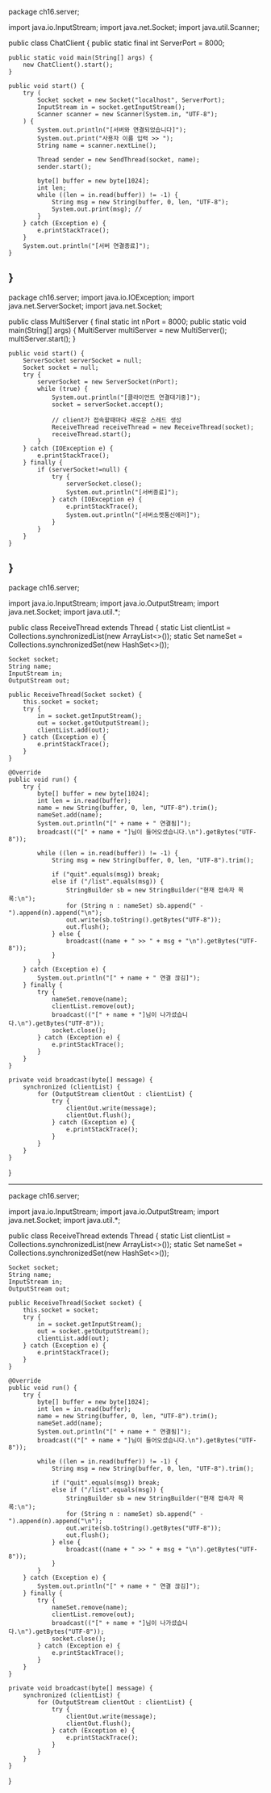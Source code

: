 package ch16.server;

import java.io.InputStream;
import java.net.Socket;
import java.util.Scanner;

public class ChatClient {
    public static final int ServerPort = 8000;

    public static void main(String[] args) {
        new ChatClient().start();
    }

    public void start() {
        try (
            Socket socket = new Socket("localhost", ServerPort);
            InputStream in = socket.getInputStream();
            Scanner scanner = new Scanner(System.in, "UTF-8");
        ) {
            System.out.println("[서버와 연결되었습니다]");
            System.out.print("사용자 이름 입력 >> ");
            String name = scanner.nextLine();

            Thread sender = new SendThread(socket, name);
            sender.start();

            byte[] buffer = new byte[1024];
            int len;
            while ((len = in.read(buffer)) != -1) {
                String msg = new String(buffer, 0, len, "UTF-8");
                System.out.print(msg); // 
            }
        } catch (Exception e) {
            e.printStackTrace();
        }
        System.out.println("[서버 연결종료]");
    }
}
----------------------------------------------------------------
package ch16.server;
import java.io.IOException;
import java.net.ServerSocket;
import java.net.Socket;

public class MultiServer {
	final static int nPort = 8000;
	public static void main(String[] args) {
		MultiServer multiServer = new MultiServer();
		multiServer.start();
	}
	
	public void start() {
		ServerSocket serverSocket = null;
		Socket socket = null;
		try {
			serverSocket = new ServerSocket(nPort);
			while (true) {
				System.out.println("[클라이언트 연결대기중]");
				socket = serverSocket.accept();
				
				// client가 접속할때마다 새로운 스레드 생성
				ReceiveThread receiveThread = new ReceiveThread(socket);	
				receiveThread.start();
			}
		} catch (IOException e) {
			e.printStackTrace();
		} finally {
			if (serverSocket!=null) {
				try {
					serverSocket.close();
					System.out.println("[서버종료]");
				} catch (IOException e) {
					e.printStackTrace();
					System.out.println("[서버소켓통신에러]");
				}
			}
		}
	}

}
----------------------------------------------------------------
package ch16.server;

import java.io.InputStream;
import java.io.OutputStream;
import java.net.Socket;
import java.util.*;

public class ReceiveThread extends Thread {
    static List<OutputStream> clientList = Collections.synchronizedList(new ArrayList<>());
    static Set<String> nameSet = Collections.synchronizedSet(new HashSet<>());

    Socket socket;
    String name;
    InputStream in;
    OutputStream out;

    public ReceiveThread(Socket socket) {
        this.socket = socket;
        try {
            in = socket.getInputStream();
            out = socket.getOutputStream();
            clientList.add(out);
        } catch (Exception e) {
            e.printStackTrace();
        }
    }

    @Override
    public void run() {
        try {
            byte[] buffer = new byte[1024];
            int len = in.read(buffer);
            name = new String(buffer, 0, len, "UTF-8").trim();
            nameSet.add(name);
            System.out.println("[" + name + " 연결됨]");
            broadcast(("[" + name + "]님이 들어오셨습니다.\n").getBytes("UTF-8"));

            while ((len = in.read(buffer)) != -1) {
                String msg = new String(buffer, 0, len, "UTF-8").trim();

                if ("quit".equals(msg)) break;
                else if ("/list".equals(msg)) {
                    StringBuilder sb = new StringBuilder("현재 접속자 목록:\n");
                    for (String n : nameSet) sb.append(" - ").append(n).append("\n");
                    out.write(sb.toString().getBytes("UTF-8"));
                    out.flush();
                } else {
                    broadcast((name + " >> " + msg + "\n").getBytes("UTF-8"));
                }
            }
        } catch (Exception e) {
            System.out.println("[" + name + " 연결 끊김]");
        } finally {
            try {
                nameSet.remove(name);
                clientList.remove(out);
                broadcast(("[" + name + "]님이 나가셨습니다.\n").getBytes("UTF-8"));
                socket.close();
            } catch (Exception e) {
                e.printStackTrace();
            }
        }
    }

    private void broadcast(byte[] message) {
        synchronized (clientList) {
            for (OutputStream clientOut : clientList) {
                try {
                    clientOut.write(message);
                    clientOut.flush();
                } catch (Exception e) {
                    e.printStackTrace();
                }
            }
        }
    }
}

--------------------------------------------------------------------------
package ch16.server;

import java.io.InputStream;
import java.io.OutputStream;
import java.net.Socket;
import java.util.*;

public class ReceiveThread extends Thread {
    static List<OutputStream> clientList = Collections.synchronizedList(new ArrayList<>());
    static Set<String> nameSet = Collections.synchronizedSet(new HashSet<>());

    Socket socket;
    String name;
    InputStream in;
    OutputStream out;

    public ReceiveThread(Socket socket) {
        this.socket = socket;
        try {
            in = socket.getInputStream();
            out = socket.getOutputStream();
            clientList.add(out);
        } catch (Exception e) {
            e.printStackTrace();
        }
    }

    @Override
    public void run() {
        try {
            byte[] buffer = new byte[1024];
            int len = in.read(buffer);
            name = new String(buffer, 0, len, "UTF-8").trim();
            nameSet.add(name);
            System.out.println("[" + name + " 연결됨]");
            broadcast(("[" + name + "]님이 들어오셨습니다.\n").getBytes("UTF-8"));

            while ((len = in.read(buffer)) != -1) {
                String msg = new String(buffer, 0, len, "UTF-8").trim();

                if ("quit".equals(msg)) break;
                else if ("/list".equals(msg)) {
                    StringBuilder sb = new StringBuilder("현재 접속자 목록:\n");
                    for (String n : nameSet) sb.append(" - ").append(n).append("\n");
                    out.write(sb.toString().getBytes("UTF-8"));
                    out.flush();
                } else {
                    broadcast((name + " >> " + msg + "\n").getBytes("UTF-8"));
                }
            }
        } catch (Exception e) {
            System.out.println("[" + name + " 연결 끊김]");
        } finally {
            try {
                nameSet.remove(name);
                clientList.remove(out);
                broadcast(("[" + name + "]님이 나가셨습니다.\n").getBytes("UTF-8"));
                socket.close();
            } catch (Exception e) {
                e.printStackTrace();
            }
        }
    }

    private void broadcast(byte[] message) {
        synchronized (clientList) {
            for (OutputStream clientOut : clientList) {
                try {
                    clientOut.write(message);
                    clientOut.flush();
                } catch (Exception e) {
                    e.printStackTrace();
                }
            }
        }
    }
}


